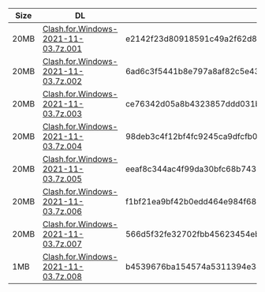 |    Size   |     DL  | sha512sum |
|  ---  |  ---  |  ---  |
| 20MB | [Clash.for.Windows-2021-11-03.7z.001](https://cdn.jsdelivr.net/gh/appleians/cfw_m1@main/Clash.for.Windows-2021-11-03.7z.001) | e2142f23d80918591c49a2f62d8d5418e080ff0ec003246113e6e40979a1f12f133a5f2ce611c51d9e192db18bdfaec5b026f7e0161b2fc1ec37cc952f1372c9 |
| 20MB | [Clash.for.Windows-2021-11-03.7z.002](https://cdn.jsdelivr.net/gh/appleians/cfw_m1@main/Clash.for.Windows-2021-11-03.7z.002) | 6ad6c3f5441b8e797a8af82c5e438cc25ed9723d0bd127f4a2cfd0b9ef6be1d2645c5503f7d90ae7e9a8abd38aad982bb26c888d4d374f61edce608f049c01f0 |
| 20MB | [Clash.for.Windows-2021-11-03.7z.003](https://cdn.jsdelivr.net/gh/appleians/cfw_m1@main/Clash.for.Windows-2021-11-03.7z.003) | ce76342d05a8b4323857ddd031bcdb90eb2f8fde077ceaf68af8599d03939715d611d063bece87b0f53057ca4d4068b05eabd5591ff315d1a3bbea7c09c3cbb4 |
| 20MB | [Clash.for.Windows-2021-11-03.7z.004](https://cdn.jsdelivr.net/gh/appleians/cfw_m1@main/Clash.for.Windows-2021-11-03.7z.004) | 98deb3c4f12bf4fc9245ca9dfcfb0a2787d0d6c915c44cbec655e95760f2fbfd12b4bc11898692c33d4946d819cea8645784080b8a3db741350f36bf7df5cec7 |
| 20MB | [Clash.for.Windows-2021-11-03.7z.005](https://cdn.jsdelivr.net/gh/appleians/cfw_m1@main/Clash.for.Windows-2021-11-03.7z.005) | eeaf8c344ac4f99da30bfc68b7431b252e0d5ecf8d27d8cc219620d57eef8055c3865b0fdcf98c648fe4a19c2893b5728e27df30d039783a3ac7582c677de3ee |
| 20MB | [Clash.for.Windows-2021-11-03.7z.006](https://cdn.jsdelivr.net/gh/appleians/cfw_m1@main/Clash.for.Windows-2021-11-03.7z.006) | f1bf21ea9bf42b0edd464e984f682df8bbf2eeeab33e733f7735da4adf84bc7c6ef38b45f3034931f0c05992f79c8f00346d5edb2c04fd907941e5566bdfe7b9 |
| 20MB | [Clash.for.Windows-2021-11-03.7z.007](https://cdn.jsdelivr.net/gh/appleians/cfw_m1@main/Clash.for.Windows-2021-11-03.7z.007) | 566d5f32fe32702fbb45623454ebe1a788eb5631ce47e955dbdf54079f8685ad548590297fbb5a79782e3111efab79d183e3844cd8db6f5a3eac72c2c4e19519 |
| 1MB | [Clash.for.Windows-2021-11-03.7z.008](https://cdn.jsdelivr.net/gh/appleians/cfw_m1@main/Clash.for.Windows-2021-11-03.7z.008) | b4539676ba154574a5311394e34d4e1c5521232cc96eadba847cef28efbb4666ada53718e6644f25ab7825e997b128efc70fffda1ec3ed18260ad15af8823aa1 |
